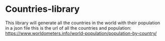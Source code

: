 # Countries-library

This library will generate all the countries in the world with their population in a json file this is the url of all the countries and population: https://www.worldometers.info/world-population/population-by-country/
